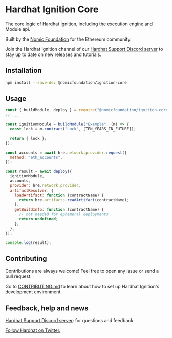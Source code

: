 # Hardhat Ignition Core

The core logic of Hardhat Ignition, including the execution engine and Module api.

Built by the [Nomic Foundation](https://nomic.foundation/) for the Ethereum community.

Join the Hardhat Ignition channel of our [Hardhat Support Discord server](https://hardhat.org/ignition-discord) to stay up to date on new releases and tutorials.

## Installation

```bash
npm install --save-dev @nomicfoundation/ignition-core
```

## Usage

```js
const { buildModule, deploy } = require("@nomicfoundation/ignition-core");
// ...

const ignitionModule = buildModule("Example", (m) => {
  const lock = m.contract("Lock", [TEN_YEARS_IN_FUTURE]);

  return { lock };
});

const accounts = await hre.network.provider.request({
  method: "eth_accounts",
});

const result = await deploy({
  ignitionModule,
  accounts,
  provider: hre.network.provider,
  artifactResolver: {
    loadArtifact: function (contractName) {
      return hre.artifacts.readArtifact(contractName);
    },
    getBuildInfo: function (contractName) {
      // not needed for ephemeral deployments
      return undefined;
    },
  },
});

console.log(result);
```

## Contributing

Contributions are always welcome! Feel free to open any issue or send a pull request.

Go to [CONTRIBUTING.md](https://github.com/NomicFoundation/hardhat-ignition/blob/main/CONTRIBUTING.md) to learn about how to set up Hardhat Ignition's development environment.

## Feedback, help and news

[Hardhat Support Discord server](https://hardhat.org/ignition-discord): for questions and feedback.

[Follow Hardhat on Twitter.](https://twitter.com/HardhatHQ)
